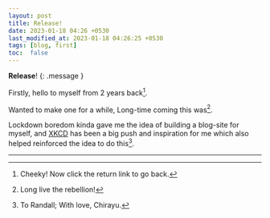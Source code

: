 ```yaml
---
layout: post
title: Release!
date: 2023-01-18 04:26 +0530
last_modified_at: 2023-01-18 04:26:25 +0530
tags: [blog, first]
toc:  false
---
```

**Release**!
{: .message }

Firstly, hello to myself from 2 years back[^fn-hah].

Wanted to make one for a while, Long-time coming this was[^fn-yoda].

Lockdown boredom kinda gave me the idea of building a blog-site for myself, and [XKCD](https://xkcd.com) has been a big push and inspiration for me which also helped reinforced the idea to do this[^fn-love].







-----

[^fn-hah]: Cheeky! Now click the return link to go back.
[^fn-yoda]: Long live the rebellion!
[^fn-love]: To Randall; With love, Chirayu.
